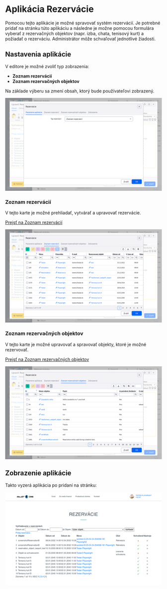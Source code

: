 # Aplikácia Rezervácie

Pomocou tejto aplikácie je možné spravovať systém rezervácií. Je potrebné pridať na stránku túto aplikáciu a následne je možne pomocou formulára vyberať z rezervačných objektov (napr. izba, chata, tenisový kurt) a požiadať o rezerváciu. Administrátor môže schvaľovať jednotlivé žiadosti.

## Nastavenia aplikácie

V editore je možné zvoliť typ zobrazenia:
- **Zoznam rezervácií**
- **Zoznam rezervačných objektov**

Na základe výberu sa zmení obsah, ktorý bude používateľovi zobrazený.

![Výber typu zobrazenia](editor.png)

### Zoznam rezervácií

V tejto karte je možné prehliadať, vytvárať a upravovať rezervácie.

[Prejsť na Zoznam rezervácií](../reservations/README.md)

![Zoznam rezervácií](reservation-list.png)

### Zoznam rezervačných objektov

V tejto karte je možné upravovať a spravovať objekty, ktoré je možné rezervovať.

[Prejsť na Zoznam rezervačných objektov](../reservation-objects/README.md)

![Zoznam rezervačných objektov](reservation-object-list.png)

## Zobrazenie aplikácie

Takto vyzerá aplikácia po pridaní na stránku:

![Zobrazenie aplikácie](reservation-app.png)